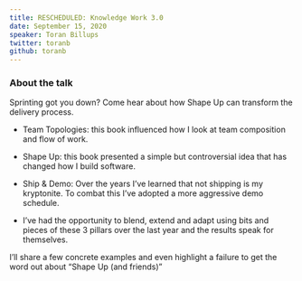 ```yaml
---
title: RESCHEDULED: Knowledge Work 3.0
date: September 15, 2020
speaker: Toran Billups
twitter: toranb
github: toranb
---
```


### About the talk

Sprinting got you down? Come hear about how Shape Up can transform the delivery process.

- Team Topologies: this book influenced how I look at team composition and flow of work.

- Shape Up: this book presented a simple but controversial idea that has changed how I build software.

- Ship & Demo: Over the years I’ve learned that not shipping is my kryptonite. To combat this I’ve adopted a more aggressive demo schedule.

- I’ve had the opportunity to blend, extend and adapt using bits and pieces of these 3 pillars over the last year and the results speak for themselves.

I’ll share a few concrete examples and even highlight a failure to get the word out about “Shape Up (and friends)”